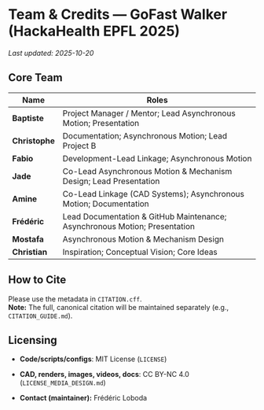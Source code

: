 # Team & Credits — GoFast Walker (HackaHealth EPFL 2025)

_Last updated: 2025-10-20_

## Core Team

| Name | Roles |
|---|---|
| **Baptiste** | Project Manager / Mentor; Lead Asynchronous Motion; Presentation |
| **Christophe** | Documentation; Asynchronous Motion; Lead Project B |
| **Fabio** | Development-Lead Linkage; Asynchronous Motion |
| **Jade** | Co-Lead Asynchronous Motion & Mechanism Design; Lead Presentation |
| **Amine** | Co-Lead Linkage (CAD Systems); Asynchronous Motion; Documentation |
| **Frédéric** | Lead Documentation & GitHub Maintenance; Asynchronous Motion; Presentation |
| **Mostafa** | Asynchronous Motion & Mechanism Design |
| **Christian** | Inspiration; Conceptual Vision; Core Ideas |

## How to Cite
Please use the metadata in `CITATION.cff`.  
**Note:** The full, canonical citation will be maintained separately (e.g., `CITATION_GUIDE.md`).

## Licensing
- **Code/scripts/configs**: MIT License (`LICENSE`)
- **CAD, renders, images, videos, docs**: CC BY-NC 4.0 (`LICENSE_MEDIA_DESIGN.md`)

- **Contact (maintainer):** Frédéric Loboda
